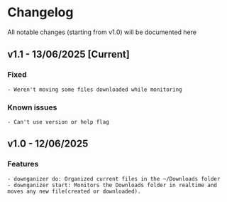 # Changelog

All notable changes (starting from v1.0) will be documented here

## v1.1 - 13/06/2025 [Current]

### Fixed

    - Weren't moving some files downloaded while monitoring

### Known issues
    
    - Can't use version or help flag

## v1.0 - 12/06/2025

### Features

    - downganizer do: Organized current files in the ~/Downloads folder
    - downganizer start: Monitors the Downloads folder in realtime and moves any new file(created or downloaded).